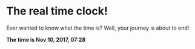 # The real time clock!

Ever wanted to know what the time is? Well, your journey is about to end!

**The time is Nov 10, 2017, 07:28**